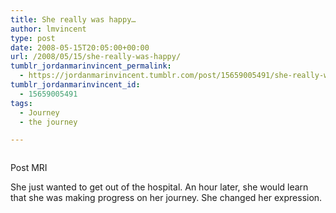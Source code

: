 ```yaml
---
title: She really was happy…
author: lmvincent
type: post
date: 2008-05-15T20:05:00+00:00
url: /2008/05/15/she-really-was-happy/
tumblr_jordanmarinvincent_permalink:
  - https://jordanmarinvincent.tumblr.com/post/15659005491/she-really-was-happy
tumblr_jordanmarinvincent_id:
  - 15659005491
tags:
  - Journey
  - the journey

---
```

<a href="https://www.flickr.com/photos/larryvincent/2493047850/" title="photo sharing" target="_blank" rel="noopener"><img src="https://farm3.static.flickr.com/2387/2493047850_db4e404e53_m.jpg" alt="" /></a>

Post MRI

She just wanted to get out of the hospital. An hour later, she would learn that she was making progress on her journey. She changed her expression.

<div class="blogger-post-footer">
  <img loading="lazy" width="1" height="1" src="https://blogger.googleusercontent.com/tracker/9039099668816362935-5936136512307185333?l=jordansjourney2.blogspot.com" alt="" />
</div>